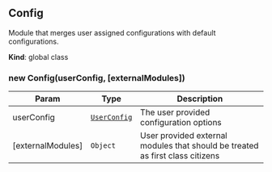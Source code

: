 <a name="Config"></a>

## Config
Module that merges user assigned configurations with default configurations.

**Kind**: global class  
<a name="new_Config_new"></a>

### new Config(userConfig, [externalModules])

| Param | Type | Description |
| --- | --- | --- |
| userConfig | [<code>UserConfig</code>](./Typedefs.md#UserConfig) | The user provided configuration options |
| [externalModules] | <code>Object</code> | User provided external modules that should be treated as   first class citizens |

